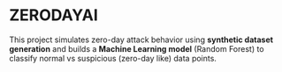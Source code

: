 # ZERODAYAI
This project simulates zero-day attack behavior using **synthetic dataset generation** and builds a **Machine Learning model** (Random Forest) to classify normal vs suspicious (zero-day like) data points.
